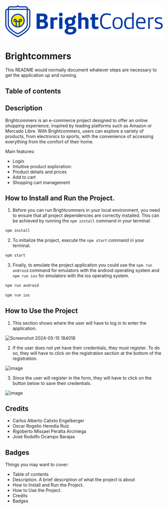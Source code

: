 ![BrightCoders Logo](img/logo.png)

# Brightcommers

This README would normally document whatever steps are necessary to get the application up and running.

## Table of contents

## Description

Brightcommers is an e-commerce project designed to offer an online shopping experience, inspired by leading platforms such as Amazon or Mercado Libre. With Brightcommers, users can explore a variety of products, from electronics to sports, with the convenience of accessing everything from the comfort of their home.

Main features:

- Login
- Intuitive product exploration:
- Product details and prices
- Add to cart
- Shopping cart management

## How to Install and Run the Project.

1. Before you can run Brightcommers in your local environment, you need to ensure that all project dependencies are correctly installed. This can be achieved by running the `npm install` command in your terminal:

```bash
npm install
```

2. To initialize the project, execute the `npm start` command in your terminal.

```bash
npm start
```
3. Finally, to emulate the project application you could use the `npm run android` command for emulators with the android operating system and `npm run ios` for emulators with the ios operating system.

```bash
npm run android
```

```bash
npm run ios
```

## How to Use the Project

1. This section shows where the user will have to log in to enter the application.

![Screenshot 2024-05-15 184018](https://github.com/BrightCoders-Institute/s8pf-s8a1-final-project-team-3/assets/60717142/3f7dbff4-90fe-4e89-bc85-269ee85fbbcc)

2. If the user does not yet have their credentials, they must register. To do so, they will have to click on the registration section at the bottom of the registration.

![image](https://github.com/BrightCoders-Institute/s8pf-s8a1-final-project-team-3/assets/60717142/2c3ecfda-80fb-4a65-8e39-e7a1df33e84d)

3. Since the user will register in the form, they will have to click on the button below to save their credentials.

![image](https://github.com/BrightCoders-Institute/s8pf-s8a1-final-project-team-3/assets/60717142/edcae830-a731-4013-8152-633047edfa90)

## Credits
- Carlos Alberto Calixto Engelberger
- Oscar Rogelio Heredia Ruiz
- Rigoberto Missael Peralta Arciniega
- José Rodolfo Ocampo Barajas

## Badges

Things you may want to cover:
- Table of contents
- Description. A brief description of what the project is about
- How to Install and Run the Project.
- How to Use the Project.
- Credits
- Badges
